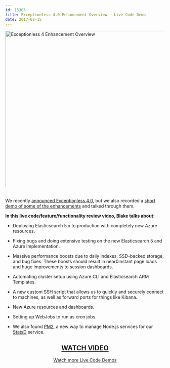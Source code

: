 ```yaml
---
id: 15303
title: Exceptionless 4.0 Enhancement Overview - Live Code Demo
date: 2017-02-15
---
```

[<img loading="lazy" class="aligncenter wp-image-15304 size-large" style="margin-bottom: 20px;" src="/assets/exceptionless-4-enhancement-live-demo-1024x538.jpg" alt="Exceptionless 4 Enhancement Overview" width="940" height="494" data-id="15304" srcset="/assets/exceptionless-4-enhancement-live-demo-1024x538.jpg 1024w, /assets/exceptionless-4-enhancement-live-demo-300x158.jpg 300w, /assets/exceptionless-4-enhancement-live-demo-768x403.jpg 768w, /assets/exceptionless-4-enhancement-live-demo.jpg 1200w" sizes="(max-width: 940px) 100vw, 940px" />](https://www.liveedu.tv/niemyjski/videos/9WmaQ-exceptionless-weekly-demo-1-23-17)

We recently [announced Exceptionless 4.0](/exceptionless-4-0/), but we also recorded a [short demo of some of the enhancements](https://www.liveedu.tv/niemyjski/videos/9WmaQ-exceptionless-weekly-demo-1-23-17) and talked through them.

**In this live code/feature/functionality review video, Blake talks about:**<!--more-->

* Deploying Elasticsearch 5.x to production with completely new Azure resources.

* Fixing bugs and doing extensive testing on the new Elasticsearch 5 and Azure implementation.

* Massive performance boosts due to daily indexes, SSD-backed storage, and bug fixes. These boosts should result in near0instant page loads and huge improvements to session dashboards.

* Automating cluster setup using Azure CLI and Elasticsearch ARM Templates.

* A new custom SSH script that allows us to quickly and securely connect to machines, as well as forward ports for things like Kibana.

* New Azure resources and dashboards.

* Setting up WebJobs to run as cron jobs.

* We also found [PM2](http://pm2.keymetrics.io/), a new way to manage Node.js services for our [StatsD](https://github.com/etsy/statsd) service.

<h2 style="text-align: center;">
  <a href="https://www.liveedu.tv/niemyjski/videos/9WmaQ-exceptionless-weekly-demo-1-23-17">WATCH VIDEO</a>
</h2>

<p style="text-align: center;">
  <a href="/category/live-coding/">Watch more Live Code Demos</a>
</p>
